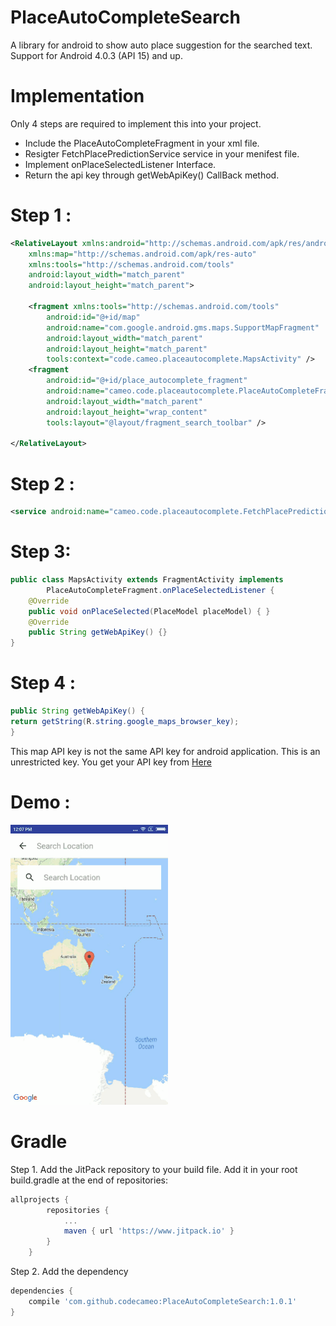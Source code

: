 # PlaceAutoCompleteSearch

A library for android to show auto place suggestion for the searched text. Support for Android 4.0.3 (API 15) and up.

# Implementation
Only 4 steps are required to implement this into your project.

- Include the PlaceAutoCompleteFragment in your xml file.
- Resigter FetchPlacePredictionService service in your menifest file.
- Implement onPlaceSelectedListener Interface.
- Return the api key through getWebApiKey() CallBack method.

# Step 1 :
```xml
<RelativeLayout xmlns:android="http://schemas.android.com/apk/res/android"
    xmlns:map="http://schemas.android.com/apk/res-auto"
    xmlns:tools="http://schemas.android.com/tools"
    android:layout_width="match_parent"
    android:layout_height="match_parent">

    <fragment xmlns:tools="http://schemas.android.com/tools"
        android:id="@+id/map"
        android:name="com.google.android.gms.maps.SupportMapFragment"
        android:layout_width="match_parent"
        android:layout_height="match_parent"
        tools:context="code.cameo.placeautocomplete.MapsActivity" />
    <fragment
        android:id="@+id/place_autocomplete_fragment"
        android:name="cameo.code.placeautocomplete.PlaceAutoCompleteFragment"
        android:layout_width="match_parent"
        android:layout_height="wrap_content"
        tools:layout="@layout/fragment_search_toolbar" />
    
</RelativeLayout>
```

# Step 2 :
```xml
<service android:name="cameo.code.placeautocomplete.FetchPlacePredictionService"/>
```

# Step 3: 
```java
public class MapsActivity extends FragmentActivity implements
        PlaceAutoCompleteFragment.onPlaceSelectedListener {
    @Override
    public void onPlaceSelected(PlaceModel placeModel) { }
    @Override
    public String getWebApiKey() {}
}
```

# Step 4 :
```java
public String getWebApiKey() {
return getString(R.string.google_maps_browser_key);
}
```
This map API key is not the same API key for android application. This is an unrestricted key. You get your API key from [Here](https://console.developers.google.com/apis/credentials)

# Demo :
<img src="screenshots/sample.gif" width="50%">

# Gradle

Step 1. Add the JitPack repository to your build file. Add it in your root build.gradle at the end of repositories:

```groovy
allprojects {
		repositories {
			...
			maven { url 'https://www.jitpack.io' }
		}
	}
```

Step 2. Add the dependency
```groovy
dependencies {
	compile 'com.github.codecameo:PlaceAutoCompleteSearch:1.0.1'
}
```

